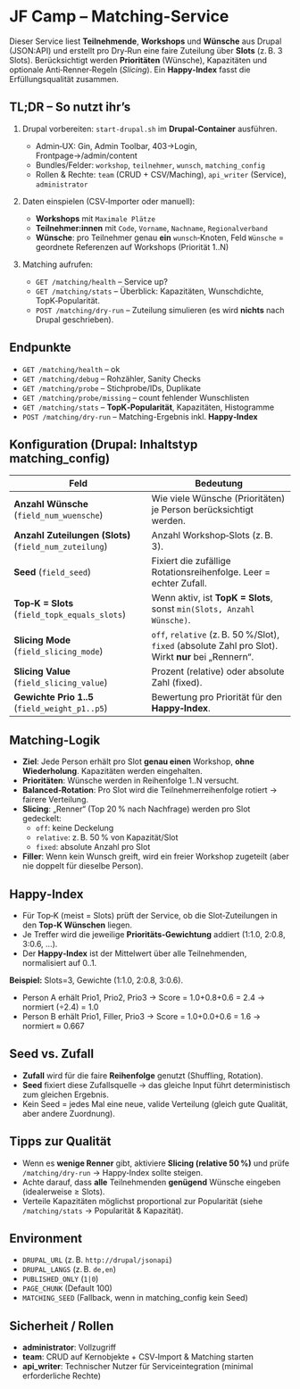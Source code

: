# JF Camp – Matching-Service

Dieser Service liest **Teilnehmende**, **Workshops** und **Wünsche** aus Drupal (JSON:API) und erstellt pro Dry‑Run eine faire Zuteilung über **Slots** (z. B. 3 Slots). Berücksichtigt werden **Prioritäten** (Wünsche), Kapazitäten und optionale Anti‑Renner‑Regeln (*Slicing*). Ein **Happy‑Index** fasst die Erfüllungsqualität zusammen.

## TL;DR – So nutzt ihr’s

1. Drupal vorbereiten: `start-drupal.sh` im **Drupal‑Container** ausführen.  
   - Admin‑UX: Gin, Admin Toolbar, 403→Login, Frontpage→/admin/content  
   - Bundles/Felder: `workshop`, `teilnehmer`, `wunsch`, `matching_config`  
   - Rollen & Rechte: `team` (CRUD + CSV/Maching), `api_writer` (Service), `administrator`

2. Daten einspielen (CSV‑Importer oder manuell):  
   - **Workshops** mit `Maximale Plätze`  
   - **Teilnehmer:innen** mit `Code`, `Vorname`, `Nachname`, `Regionalverband`  
   - **Wünsche**: pro Teilnehmer genau **ein** `wunsch`‑Knoten, Feld `Wünsche` = geordnete Referenzen auf Workshops (Priorität 1..N)

3. Matching aufrufen:
   - `GET /matching/health` – Service up?
   - `GET /matching/stats` – Überblick: Kapazitäten, Wunschdichte, TopK‑Popularität.  
   - `POST /matching/dry-run` – Zuteilung simulieren (es wird **nichts** nach Drupal geschrieben).

## Endpunkte

- `GET /matching/health` – ok
- `GET /matching/debug` – Rohzähler, Sanity Checks
- `GET /matching/probe` – Stichprobe/IDs, Duplikate
- `GET /matching/probe/missing` – count fehlender Wunschlisten
- `GET /matching/stats` – **TopK‑Popularität**, Kapazitäten, Histogramme
- `POST /matching/dry-run` – Matching-Ergebnis inkl. **Happy‑Index**

## Konfiguration (Drupal: Inhaltstyp **matching_config**)

| Feld | Bedeutung |
|---|---|
| **Anzahl Wünsche** (`field_num_wuensche`) | Wie viele Wünsche (Prioritäten) je Person berücksichtigt werden. |
| **Anzahl Zuteilungen (Slots)** (`field_num_zuteilung`) | Anzahl Workshop‑Slots (z. B. 3). |
| **Seed** (`field_seed`) | Fixiert die zufällige Rotationsreihenfolge. Leer = echter Zufall. |
| **Top‑K = Slots** (`field_topk_equals_slots`) | Wenn aktiv, ist **TopK = Slots**, sonst `min(Slots, Anzahl Wünsche)`. |
| **Slicing Mode** (`field_slicing_mode`) | `off`, `relative` (z. B. 50 %/Slot), `fixed` (absolute Zahl pro Slot). Wirkt **nur** bei „Rennern“. |
| **Slicing Value** (`field_slicing_value`) | Prozent (relative) oder absolute Zahl (fixed). |
| **Gewichte Prio 1..5** (`field_weight_p1..p5`) | Bewertung pro Priorität für den **Happy‑Index**. |

## Matching-Logik

- **Ziel**: Jede Person erhält pro Slot **genau einen** Workshop, **ohne Wiederholung**. Kapazitäten werden eingehalten.
- **Prioritäten**: Wünsche werden in Reihenfolge 1..N versucht.
- **Balanced‑Rotation**: Pro Slot wird die Teilnehmerreihenfolge rotiert → fairere Verteilung.
- **Slicing**: „Renner“ (Top 20 % nach Nachfrage) werden pro Slot gedeckelt:
  - `off`: keine Deckelung  
  - `relative`: z. B. 50 % von Kapazität/Slot  
  - `fixed`: absolute Anzahl pro Slot  
- **Filler**: Wenn kein Wunsch greift, wird ein freier Workshop zugeteilt (aber nie doppelt für dieselbe Person).

## Happy‑Index

- Für Top‑K (meist = Slots) prüft der Service, ob die Slot‑Zuteilungen in den **Top‑K Wünschen** liegen.
- Je Treffer wird die jeweilige **Prioritäts‑Gewichtung** addiert (1:1.0, 2:0.8, 3:0.6, …).  
- Der **Happy‑Index** ist der Mittelwert über alle Teilnehmenden, normalisiert auf 0..1.

**Beispiel:** Slots=3, Gewichte (1:1.0, 2:0.8, 3:0.6).  
- Person A erhält Prio1, Prio2, Prio3 → Score = 1.0+0.8+0.6 = 2.4 → normiert (÷2.4) = 1.0  
- Person B erhält Prio1, Filler, Prio3 → Score = 1.0+0.0+0.6 = 1.6 → normiert ≈ 0.667

## Seed vs. Zufall

- **Zufall** wird für die faire **Reihenfolge** genutzt (Shuffling, Rotation).  
- **Seed** fixiert diese Zufallsquelle → das gleiche Input führt deterministisch zum gleichen Ergebnis.  
- Kein Seed = jedes Mal eine neue, valide Verteilung (gleich gute Qualität, aber andere Zuordnung).

## Tipps zur Qualität

- Wenn es **wenige Renner** gibt, aktiviere **Slicing (relative 50 %)** und prüfe `/matching/dry-run` → Happy‑Index sollte steigen.  
- Achte darauf, dass **alle** Teilnehmenden **genügend** Wünsche eingeben (idealerweise ≥ Slots).  
- Verteile Kapazitäten möglichst proportional zur Popularität (siehe `/matching/stats` → Popularität & Kapazität).

## Environment

- `DRUPAL_URL` (z. B. `http://drupal/jsonapi`)
- `DRUPAL_LANGS` (z. B. `de,en`)
- `PUBLISHED_ONLY` (`1|0`)
- `PAGE_CHUNK` (Default 100)
- `MATCHING_SEED` (Fallback, wenn in matching_config kein Seed)

## Sicherheit / Rollen

- **administrator**: Vollzugriff
- **team**: CRUD auf Kernobjekte + CSV‑Import & Matching starten
- **api_writer**: Technischer Nutzer für Serviceintegration (minimal erforderliche Rechte)


